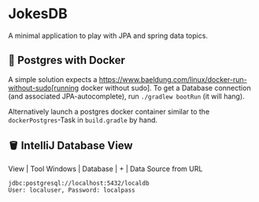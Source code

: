 # JokesDB

A minimal application to play with JPA and spring data topics.

## 🐳 Postgres with Docker

A simple solution expects a https://www.baeldung.com/linux/docker-run-without-sudo[running docker without sudo].
To get a Database connection (and associated JPA-autocomplete), run `./gradlew bootRun` (it will hang).

Alternatively launch a postgres docker container similar to the `dockerPostgres`-Task in `build.gradle` by hand.

## 🪣 IntelliJ Database View

View | Tool Windows | Database | + | Data Source from URL
```
jdbc:postgresql://localhost:5432/localdb
User: localuser, Password: localpass
```
